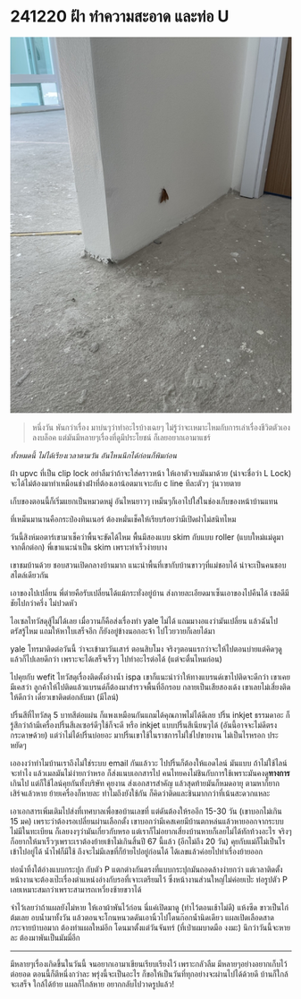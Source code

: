 # 241220 ฝ้า ทำความสะอาด และท่อ U

![มีคนย้ายเข้ามาอยู่ก่อนฉันอีก](IMG_6078-Large.jpeg)

> หนึ่งวัน พันกว่าเรื่อง มาบ่นๆว่าทำอะไรบ้างเฉยๆ ไม่รู้ว่าจะเหมาะไหมกับการเล่าเรื่องชีวิตตัวเองลงบล็อค แต่มันมีหลายๆเรื่องที่ดูมีประโยชน์ ก็เลยอยากเอามาแชร์

*ทั้งหมดนี้ ไม่ได้เรียงเวลาตามวัน อันไหนนึกได้ก่อนก็พิมก่อน*

ฝ้า upvc ที่เป็น clip lock อย่าลืมว่าถ้าจะใส่คราวหน้า ให้เอาตัวจบมันมาด้วย (น่าจะชื่อว่า L Lock) จะได้ไม่ต้องมาทำเหมือนช่างฝ้าที่ต้องเอาน้อตมาเจาะกับ c line ทีละตัวๆ วุ่นวายตาย

เก็บของตอนนี้ก็เริ่มแยกเป็นหมวดหมู่ อันไหนยาวๆ เหม็นๆก็เอาไปใส่ในช่องเก็บของหน้าบ้านแทน

ที่เหม็นมานานคือกระป๋องทินเนอร์ ต้องหมั่นเช็คให้เรียบร้อยว่ามีเปิดฝาไม่สนิทไหม

วันนี้สิงห์มอตาร์เขามาเช็คว่าพื้นจะขัดได้ไหม พื้นมีสองแบบ skim กับแบบ roller (แบบใหม่แม่ดูมาจากติ้กต่อก) พี่เขาแนะนำเป็น skim เพราะทำเร็วง่ายบาง

เขาชมบ้านด้วย ชอบสวนเปิดกลางบ้านมาก แนะนำพื้นที่เขากับบ้านขาวๆที่แม่ชอบได้ น่าจะเป็นคนชอบสไตล์เดียวกัน

เอาของไปเปลี่ยน พี่ต่ายคือรับเปลี่ยนได้แม้กระทั่งอยู่บ้าน ส่งกายละเอียดมาเซ็นเอาของไปคืนได้ เซลดีมีชัยไปกว่าครึ่ง ไม่ปวดหัว

ไอเซลไทวัสดุสู้ไม่ได้เลย เมื่อวานก็คือส่งเรื่องทำ yale ไม่ได้ แถมมางอแงว่ามันเปลี่ยน แล้วฉันไปตรัสรู้ไหม แถมให้หาใบเสร็จอีก ก็ยังอยู่ข้างนอกอะจ้า ไปโวยวายก็เลยได้มา

yale โทรมาติดต่อวันนี้ ว่าจะเข้ามาวันเสาร์ ตอนสิบโมง จริงๆตอนแรกว่าจะให้ไปตอนบ่ายแต่คิดๆดูแล้วก็ไปเลยดีกว่า เพราะจะได้เสร็จเร็วๆ ไปทำอะไรต่อได้ (แต่จะตื่นไหมก่อน)

ไปคุยกับ wefit ไทวัสดุเรื่องติดตั้งอ่างน้ำ ispa เขาก็แนะนำว่าให้ทางแบรนด์เขาไปติดจะดีกว่า เขาเคยมีเคสว่า ลูกค้าให้ไปติดแล้วแบรนด์ก็ต้องมาสำรวจพื้นที่อีกรอบ กลายเป็นเสียสองเด้ง เขาเลยไม่เสี่ยงติดให้ดีกว่า เดี๋ยวเขาติดต่อกลับมา (มีไลน์)

ปริ้นสีที่ไทวัสดุ 5 บาทสีต่อแผ่น ก็แพงเหมือนกันแถมได้คุณภาพไม่ได้ดีเลย ปริ้น inkjet ธรรมดาอะ ก็รู้สึกว่าถ้ามีเครื่องปริ้นสีเลเซอร์ดีๆใช้ก็จะดี หรือ inkjet แบบปริ้นสีเนียนๆได้ (อันนี้อาจจะไม่ดีตรงกระดาษด้วย) แต่ว่าไม่ได้ปริ้นบ่อยอะ มาปริ้นเขาใช้ในราชการไม่ใช่ไปขายงาน ไม่เป็นไรหรอก ประหยัดๆ

เอองงว่าทำไมบ้านเราถึงไม่ใช่ระบบ email กันแล้ววะ ไปปริ้นก็ต้องให้แอดไลน์ มันแบบ ถ้าไม่ใช้ไลน์จะทำไง แล้วเมลมันไม่ง่ายกว่าหรอ ก็ส่งแนบเอกสารไป คนไทยคงไม่ชินกับการใช้เพราะมันคงดู**ทางการ**เกินไป แต่ก็ใช้ไลน์คุยกันทั้งบริษัท คุยงาน ส่งเอกสารสำคัญ แล้วสุดท้ายมันก็หมดอายุ ตามหาก็ยาก เสิร์จแล้วหาย ย้ายเครื่องก็หายละ ทำไมถึงยังใช้กัน ก็คิดว่าติดและชินมากกว่าที่เน้นสะดวกแหละ

เอาเอกสารเพิ่มเติมไปส่งที่เทศบาลเพื่อขอบ้านเลขที่ แต่ดันต้องให้รออีก 15-30 วัน (เขาบอกไม่เกิน 15 มค) เพราะว่าต้องรอเปลี่ยนผ่านเลือกตั้ง เขาบอกว่ามีเคสเคยมีบ้านตกหล่นแล้วหายออกจากระบบไม่มีในทะเบียน ก็เลยงงๆว่ามันเกี่ยวกับหรอ แต่เราก็ไม่อยากเสี่ยงบ้านหายก็เลยไม่ได้ทักท้วงอะไร จริงๆก็อยากให้มาเร็วๆเพราะเราต้องย้ายเข้าไม่เกินสิ้นปี 67 นี้แล้ว (อีกไม่ถึง 20 วัน) คุยกับแม่ก็ไม่เป็นไร เข้าไปอยู่ได้ น้ำไฟก็มีใช้ ถึงจะไม่มีเลขที่ก็ย้ายไปอยู่ก่อนได้ ได้เลขแล้วค่อยไปทำเรื่องย้ายออก

ท่อน้ำทิ้งใต้อ่างแบบกระปุก กับตัว P แตกต่างกันตรงที่แบบกระปุกมันถอดล้างง่ายกว่า แต่เวลาติดตั้งหน้างานจะต้องเป๊ะเรื่องตำแหน่งอ่างกับรอที่เจาะเตรียมไว้ ซึ่งหน้างานส่วนใหญ่ไม่ค่อยเป๊ะ ท่อรูปตัว P เลยเหมาะสมกว่าเพราะสามารถเหวี่ยงซ้ายขวาได้

จำไว้เลยว่าถ้าแผลยังไม่หาย ให้เอาผ้าพันไว้ก่อน นี่แค่เปิดมาดู (ทำไว้ตอนเช้าไม่ดี) แห้งซีด ขาวเป็นไก่ต้มเลย อบน้ำมาทั้งวัน แล้วตอนจะโกนหนวดดันเอานิ้วไปโดนก๊อกน้ำนิดเดียว แผลเปิดเลือดสาดกระจายบ้าบอมาก ต้องทำแผลใหม่อีก โดนมาตั้งแต่วันจันทร์ (ที่เป่าผมบาดมือ งงมะ) นึกว่าวันนี้จะหายละ ต้องมาพันเป็นมัมมี่อีก

---

มีหลายๆเรื่องเกิดขึ้นในวันนี้ จนอยากเอามาเขียนเรียบเรียงไว้ เพราะกลัวลืม มีหลายๆอย่างอยากเก็บไว้ต่อยอด ตอนนี้ก็ตีหนึ่งกว่าละ พรุ่งนี้จะเป็นอะไร ก็ขอให้เป็นวันที่ทุกอย่างจะผ่านไปได้ด้วยดี บ้านก็ใกล้จะเสร็จ ใกล้ได้ย้าย แผลก็ใกล้หาย อยากกลับไปวาดรูปแล้ว!